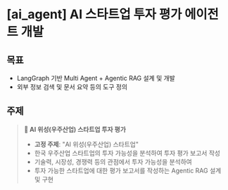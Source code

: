 # [ai_agent] AI 스타트업 투자 평가 에이전트 개발

## 목표

- LangGraph 기반 Multi Agent + Agentic RAG 설계 및 개발
- 외부 정보 검색 및 문서 요약 등의 도구 정의

## 주제

> **🚀 AI 위성(우주산업) 스타트업 투자 평가**
>
> - **고정 주제**: "AI 위성(우주산업) 스타트업"
> - 한국 우주산업 스타트업의 투자 가능성을 분석하여 투자 평가 보고서 작성 
> - 기술력, 시장성, 경쟁력 등의 관점에서 투자 가능성을 분석하여
> - 투자 가능한 스타트업에 대한 평가 보고서를 작성하는 Agentic RAG 설계 및 구현

